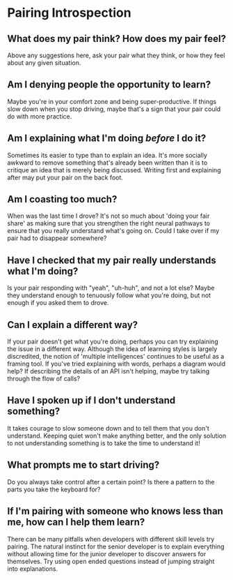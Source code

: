 # Pairing Introspection

## What does my pair think? How does my pair feel?

Above any suggestions here, ask your pair what they think, or how they feel about any given situation.

## Am I denying people the opportunity to learn?

Maybe you're in your comfort zone and being super-productive. If things slow down when you stop driving, maybe that's a sign that your pair could do with more practice.

## Am I explaining what I'm doing _before_ I do it?

Sometimes its easier to type than to explain an idea. It's more socially awkward to remove something that's already been written than it is to critique an idea that is merely being discussed. Writing first and explaining after may put your pair on the back foot.

## Am I coasting too much?

When was the last time I drove? It's not so much about 'doing your fair share' as making sure that you strengthen the right neural pathways to ensure that you really understand what's going on. Could I take over if my pair had to disappear somewhere?

## Have I checked that my pair really understands what I'm doing?

Is your pair responding with "yeah", "uh-huh", and not a lot else? Maybe they understand enough to tenuously follow what you're doing, but not enough if you asked them to drove.

## Can I explain a different way?

If your pair doesn't get what you're doing, perhaps you can try explaining the issue in a different way. Although the idea of learning styles is largely discredited, the notion of 'multiple intelligences' continues to be useful as a framing tool. If you've tried explaining with words, perhaps a diagram would help? If describing the details of an API isn't helping, maybe try talking through the flow of calls?

## Have I spoken up if I don't understand something?

It takes courage to slow someone down and to tell them that you don't understand. Keeping quiet won't make anything better, and the only solution to not understanding something is to take the time to understand it!

## What prompts me to start driving?

Do you always take control after a certain point? Is there a pattern to the parts you take the keyboard for?

## If I'm pairing with someone who knows less than me, how can I help them learn?

There can be many pitfalls when developers with different skill levels try pairing. 
The natural instinct for the senior developer is to explain everything without allowing time for the junior developer to discover answers for themselves. Try using open ended questions instead of jumping straight into explanations.
